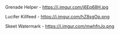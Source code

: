Grenade Helper - https://i.imgur.com/j6Ep68H.jpg

Lucifer Killfeed - https://i.imgur.com/hZ8sgOp.png

Skeet Watermark - https://i.imgur.com/mwhfnJo.png
